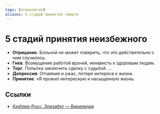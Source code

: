 ```yaml
---
tags: [психология]
aliases: 5 стадий принятия смерти
---
```

# 5 стадий принятия неизбежного

- **Отрицание**. Больной не может поверить, что это действительно с ним случилось.
- **Гнев**. Возмущение работой врачей, ненависть к здоровым людям.
- **Торг**. Попытка заключить сделку с судьбой. ...
- **Депрессия**. Отчаяние и ужас, потеря интереса к жизни.
- **Принятие**. «Я прожил интересную и насыщенную жизнь.

## Ссылки

- [Кюблер-Росс, Элизабет — Википедия](https://ru.wikipedia.org/wiki/%D0%9A%D1%8E%D0%B1%D0%BB%D0%B5%D1%80-%D0%A0%D0%BE%D1%81%D1%81,_%D0%AD%D0%BB%D0%B8%D0%B7%D0%B0%D0%B1%D0%B5%D1%82)
